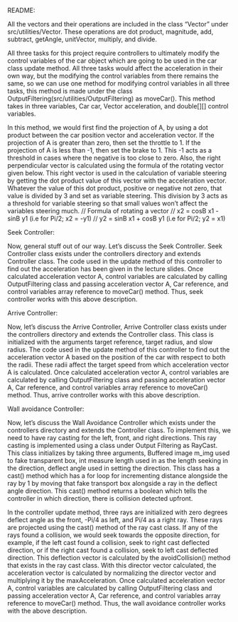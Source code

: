 README:

All the vectors and their operations are included in the class “Vector”
under src/utilities/Vector. These operations are dot product, magnitude,
add, subtract, getAngle, unitVector, multiply, and divide.

All three tasks for this project require controllers to ultimately
modify the control variables of the car object which are going to be
used in the car class update method. All three tasks would affect the
acceleration in their own way, but the modifying the control variables
from there remains the same, so we can use one method for modifying
control variables in all three tasks, this method is made under the
class OutputFiltering(src/utilities/OutputFiltering) as moveCar(). This
method takes in three variables, Car car, Vector acceleration, and
double[][] control variables.

In this method, we would first find the projection of A, by using a dot
product between the car position vector and acceleration vector. If the
projection of A is greater than zero, then set the throttle to 1. If the
projection of A is less than -1, then set the brake to 1. This -1 acts
as a threshold in cases where the negative is too close to zero. Also,
the right perpendicular vector is calculated using the formula of the
rotating vector given below. This right vector is used in the
calculation of variable steering by getting the dot product value of
this vector with the acceleration vector. Whatever the value of this dot
product, positive or negative not zero, that value is divided by 3 and
set as variable steering. This division by 3 acts as a threshold for
variable steering so that small values won’t affect the variables
steering much. // Formula of rotating a vector // x2 = cosB x1 - sinB y1
(i.e for Pi/2; x2 = -y1) // y2 = sinB x1 + cosB y1 (i.e for Pi/2; y2 =
x1)

Seek Controller:

Now, general stuff out of our way. Let’s discuss the Seek Controller.
Seek Controller class exists under the controllers directory and extends
Controller class. The code used in the update method of this controller
to find out the acceleration has been given in the lecture slides. Once
calculated acceleration vector A, control variables are calculated by
calling OutputFiltering class and passing acceleration vector A, Car
reference, and control variables array reference to moveCar() method.
Thus, seek controller works with this above description.

Arrive Controller:

Now, let’s discuss the Arrive Controller, Arrive Controller class exists
under the controllers directory and extends the Controller class. This
class is initialized with the arguments target reference, target radius,
and slow radius. The code used in the update method of this controller
to find out the acceleration vector A based on the position of the car
with respect to both the radii. These radii affect the target speed from
which acceleration vector A is calculated. Once calculated acceleration
vector A, control variables are calculated by calling OutputFiltering
class and passing acceleration vector A, Car reference, and control
variables array reference to moveCar() method. Thus, arrive controller
works with this above description.

Wall avoidance Controller:

Now, let’s discuss the Wall Avoidance Controller which exists under the
controllers directory and extends the Controller class. To implement
this, we need to have ray casting for the left, front, and right
directions. This ray casting is implemented using a class under Output
Filtering as RayCast. This class initializes by taking three arguments,
Buffered image m\_img used to fake transparent box, int measure length
used in as the length seeking in the direction, deflect angle used in
setting the direction. This class has a cast() method which has a for
loop for incrementing distance alongside the ray by 1 by moving that
fake transport box alongside a ray in the deflect angle direction. This
cast() method returns a boolean which tells the controller in which
direction, there is collision detected upfront.

In the controller update method, three rays are initialized with zero
degrees deflect angle as the front, -Pi/4 as left, and Pi/4 as a right
ray. These rays are projected using the cast() method of the ray cast
class. If any of the rays found a collision, we would seek towards the
opposite direction, for example, if the left cast found a collision,
seek to right cast deflected direction, or if the right cast found a
collision, seek to left cast deflected direction. This deflection vector
is calculated by the avoidCollision() method that exists in the ray cast
class. With this director vector calculated, the acceleration vector is
calculated by normalizing the director vector and multiplying it by the
maxAcceleration. Once calculated acceleration vector A, control
variables are calculated by calling OutputFiltering class and passing
acceleration vector A, Car reference, and control variables array
reference to moveCar() method. Thus, the wall avoidance controller works
with the above description.
